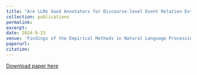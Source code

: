 ```yaml
---
title: "Are LLMs Good Annotators for Discourse-level Event Relation Extraction?"
collection: publications
permalink:
excerpt:
date: 2024-9-23
venue: 'Findings of the Empirical Methods in Natural Language Processing 2024'
paperurl: 
citation:
---
```

[Download paper here](https://lnkd.in/gctZAT-z)